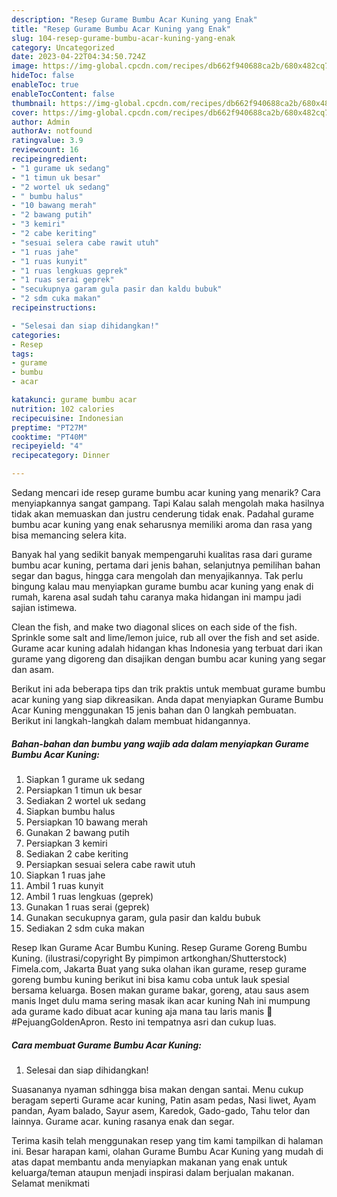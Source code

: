 ```yaml
---
description: "Resep Gurame Bumbu Acar Kuning yang Enak"
title: "Resep Gurame Bumbu Acar Kuning yang Enak"
slug: 104-resep-gurame-bumbu-acar-kuning-yang-enak
category: Uncategorized
date: 2023-04-22T04:34:50.724Z
image: https://img-global.cpcdn.com/recipes/db662f940688ca2b/680x482cq70/gurame-bumbu-acar-kuning-foto-resep-utama.jpg
hideToc: false
enableToc: true
enableTocContent: false
thumbnail: https://img-global.cpcdn.com/recipes/db662f940688ca2b/680x482cq70/gurame-bumbu-acar-kuning-foto-resep-utama.jpg
cover: https://img-global.cpcdn.com/recipes/db662f940688ca2b/680x482cq70/gurame-bumbu-acar-kuning-foto-resep-utama.jpg
author: Admin
authorAv: notfound
ratingvalue: 3.9
reviewcount: 16
recipeingredient:
- "1 gurame uk sedang"
- "1 timun uk besar"
- "2 wortel uk sedang"
- " bumbu halus"
- "10 bawang merah"
- "2 bawang putih"
- "3 kemiri"
- "2 cabe keriting"
- "sesuai selera cabe rawit utuh"
- "1 ruas jahe"
- "1 ruas kunyit"
- "1 ruas lengkuas geprek"
- "1 ruas serai geprek"
- "secukupnya garam gula pasir dan kaldu bubuk"
- "2 sdm cuka makan"
recipeinstructions:

- "Selesai dan siap dihidangkan!"
categories:
- Resep
tags:
- gurame
- bumbu
- acar

katakunci: gurame bumbu acar 
nutrition: 102 calories
recipecuisine: Indonesian
preptime: "PT27M"
cooktime: "PT40M"
recipeyield: "4"
recipecategory: Dinner

---
```



Sedang mencari ide resep gurame bumbu acar kuning yang menarik? Cara menyiapkannya sangat gampang. Tapi Kalau salah mengolah maka hasilnya tidak akan memuaskan dan justru cenderung tidak enak. Padahal gurame bumbu acar kuning yang enak seharusnya memiliki aroma dan rasa yang bisa memancing selera kita.


Banyak hal yang sedikit banyak mempengaruhi kualitas rasa dari gurame bumbu acar kuning, pertama dari jenis bahan, selanjutnya pemilihan bahan segar dan bagus, hingga cara mengolah dan menyajikannya. Tak perlu bingung kalau mau menyiapkan gurame bumbu acar kuning yang enak di rumah, karena asal sudah tahu caranya maka hidangan ini mampu jadi sajian istimewa.

Clean the fish, and make two diagonal slices on each side of the fish. Sprinkle some salt and lime/lemon juice, rub all over the fish and set aside. Gurame acar kuning adalah hidangan khas Indonesia yang terbuat dari ikan gurame yang digoreng dan disajikan dengan bumbu acar kuning yang segar dan asam.


Berikut ini ada beberapa tips dan trik praktis untuk membuat gurame bumbu acar kuning yang siap dikreasikan. Anda dapat menyiapkan Gurame Bumbu Acar Kuning menggunakan 15 jenis bahan dan 0 langkah pembuatan. Berikut ini langkah-langkah dalam membuat hidangannya.

<!--inarticleads1-->

##### Bahan-bahan dan bumbu yang wajib ada dalam menyiapkan Gurame Bumbu Acar Kuning:

1. Siapkan 1 gurame uk sedang
1. Persiapkan 1 timun uk besar
1. Sediakan 2 wortel uk sedang
1. Siapkan  bumbu halus
1. Persiapkan 10 bawang merah
1. Gunakan 2 bawang putih
1. Persiapkan 3 kemiri
1. Sediakan 2 cabe keriting
1. Persiapkan sesuai selera cabe rawit utuh
1. Siapkan 1 ruas jahe
1. Ambil 1 ruas kunyit
1. Ambil 1 ruas lengkuas (geprek)
1. Gunakan 1 ruas serai (geprek)
1. Gunakan secukupnya garam, gula pasir dan kaldu bubuk
1. Sediakan 2 sdm cuka makan


Resep Ikan Gurame Acar Bumbu Kuning. Resep Gurame Goreng Bumbu Kuning. (ilustrasi/copyright By pimpimon artkonghan/Shutterstock) Fimela.com, Jakarta Buat yang suka olahan ikan gurame, resep gurame goreng bumbu kuning berikut ini bisa kamu coba untuk lauk spesial bersama keluarga. Bosen makan gurame bakar, goreng, atau saus asem manis Inget dulu mama sering masak ikan acar kuning Nah ini mumpung ada gurame kado dibuat acar kuning aja mana tau laris manis 🤪 #PejuangGoldenApron. Resto ini tempatnya asri dan cukup luas. 

<!--inarticleads2-->

##### Cara membuat Gurame Bumbu Acar Kuning:


1. Selesai dan siap dihidangkan!

Suasananya nyaman sdhingga bisa makan dengan santai. Menu cukup beragam seperti Gurame acar kuning, Patin asam pedas, Nasi liwet, Ayam pandan, Ayam balado, Sayur asem, Karedok, Gado-gado, Tahu telor dan lainnya. Gurame acar. kuning rasanya enak dan segar. 

Terima kasih telah menggunakan resep yang tim kami tampilkan di halaman ini. Besar harapan kami, olahan Gurame Bumbu Acar Kuning yang mudah di atas dapat membantu anda menyiapkan makanan yang enak untuk keluarga/teman ataupun menjadi inspirasi dalam berjualan makanan. Selamat menikmati
